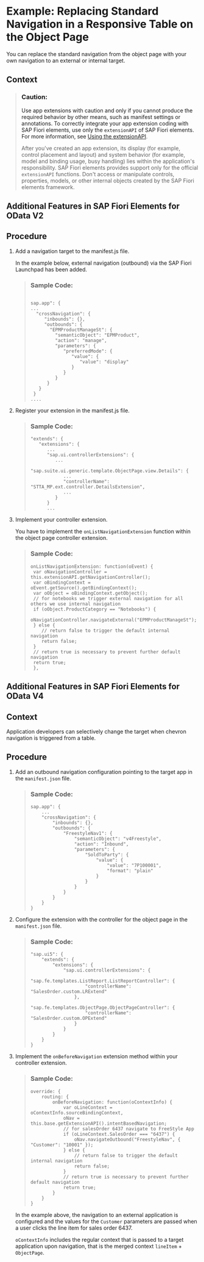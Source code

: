 <!-- loiob20dc7a3d9ca41bebdb86fc3ae3295bf -->

# Example: Replacing Standard Navigation in a Responsive Table on the Object Page

You can replace the standard navigation from the object page with your own navigation to an external or internal target.



<a name="loiob20dc7a3d9ca41bebdb86fc3ae3295bf__context_jdd_c22_scb"/>

## Context

> ### Caution:  
> Use app extensions with caution and only if you cannot produce the required behavior by other means, such as manifest settings or annotations. To correctly integrate your app extension coding with SAP Fiori elements, use only the `extensionAPI` of SAP Fiori elements. For more information, see [Using the extensionAPI](using-the-extensionapi-bd2994b.md).
> 
> After you've created an app extension, its display \(for example, control placement and layout\) and system behavior \(for example, model and binding usage, busy handling\) lies within the application's responsibility. SAP Fiori elements provides support only for the official `extensionAPI` functions. Don't access or manipulate controls, properties, models, or other internal objects created by the SAP Fiori elements framework.

 <a name="task_vqm_nq1_34b"/>

<!-- task\_vqm\_nq1\_34b -->

## Additional Features in SAP Fiori Elements for OData V2



<a name="task_vqm_nq1_34b__steps_z5r_p12_z1b"/>

## Procedure

1.  Add a navigation target to the manifest.js file.

    In the example below, external navigation \(outbound\) via the SAP Fiori Launchpad has been added.

    > ### Sample Code:  
    > ```
    > 
    > sap.app": {
    > ...
    >   "crossNavigation": {
    >      "inbounds": {},
    >      "outbounds": {
    >        "EPMProductManageSt": {
    >          "semanticObject": "EPMProduct",
    >          "action": "manage",
    >          "parameters": {
    >             "preferredMode": {
    >                "value": {
    >                   "value": "display"
    >                }
    >             }
    >          }
    >       }
    >    }
    >  }
    > ....
    > 
    > ```

2.  Register your extension in the manifest.js file.

    > ### Sample Code:  
    > ```
    > "extends": {
    >    "extensions": {
    >       ... 
    >       "sap.ui.controllerExtensions": { 
    >          ...
    >          "sap.suite.ui.generic.template.ObjectPage.view.Details": { 
    >             ... 
    >             "controllerName": "STTA_MP.ext.controller.DetailsExtension",
    >             ...
    >          }
    >       } 
    >       ...
    > 
    > ```

3.  Implement your controller extension.

    You have to implement the `onListNavigationExtension` function within the object page controller extension.

    > ### Sample Code:  
    > ```
    > onListNavigationExtension: function(oEvent) {
    >  var oNavigationController = this.extensionAPI.getNavigationController();
    >  var oBindingContext = oEvent.getSource().getBindingContext();
    >  var oObject = oBindingContext.getObject();
    >  // for notebooks we trigger external navigation for all others we use internal navigation
    >  if (oObject.ProductCategory == "Notebooks") {
    >     oNavigationController.navigateExternal("EPMProductManageSt");
    >  } else {
    >     // return false to trigger the default internal navigation
    >     return false;
    >  }
    >  // return true is necessary to prevent further default navigation
    >  return true;
    >  },
    > 
    > ```


 <a name="task_txp_vq1_34b"/>

<!-- task\_txp\_vq1\_34b -->

## Additional Features in SAP Fiori Elements for OData V4



<a name="task_txp_vq1_34b__context_c4k_pyz_h4b"/>

## Context

Application developers can selectively change the target when chevron navigation is triggered from a table.



<a name="task_txp_vq1_34b__steps_ovs_pzz_h4b"/>

## Procedure

1.  Add an outbound navigation configuration pointing to the target app in the `manifest.json` file.

    > ### Sample Code:  
    > ```
    > sap.app": {
    >     ...
    >     "crossNavigation": {
    >         "inbounds": {},
    >         "outbounds": {
    >             "FreestyleNav1": {
    >                 "semanticObject": "v4Freestyle",
    >                 "action": "Inbound",
    >                 "parameters": {
    >                     "SoldToParty": {
    >                         "value": {
    >                             "value": "7P100001",
    >                             "format": "plain"
    >                         }
    >                     }
    >                 }
    >             }
    >         }
    >     }
    > }
    > ```

2.  Configure the extension with the controller for the object page in the `manifest.json` file.

    > ### Sample Code:  
    > ```
    > "sap.ui5": {
    >     "extends": {
    >         "extensions": {
    >             "sap.ui.controllerExtensions": {
    >                 "sap.fe.templates.ListReport.ListReportController": {
    >                     "controllerName": "SalesOrder.custom.LRExtend"
    >                 },
    >                 "sap.fe.templates.ObjectPage.ObjectPageController": {
    >                     "controllerName": "SalesOrder.custom.OPExtend"
    >                 }
    >             }
    >         }
    >     }
    > }
    > ```

3.  Implement the `onBeforeNavigation` extension method within your controller extension.

    > ### Sample Code:  
    > ```
    > override: {
    >     routing: {
    >         onBeforeNavigation: function(oContextInfo) {
    >             var oLineContext = oContextInfo.sourceBindingContext,
    >             oNav = this.base.getExtensionAPI().intentBasedNavigation;
    >             // for salesOrder 6437 navigate to FreeStyle App
    >             if (oLineContext.SalesOrder === "6437") {
    >                 oNav.navigateOutbound("FreestyleNav", { "Customer": "10001" });
    >             } else {
    >                 // return false to trigger the default internal navigation
    >                 return false;
    >             }
    >             // return true is necessary to prevent further default navigation
    >             return true;                                                       
    >         }
    >     }
    > }
    > ```

    In the example above, the navigation to an external application is configured and the values for the `Customer` parameters are passed when a user clicks the line item for sales order 6437.

    `oContextInfo` includes the regular context that is passed to a target application upon navigation, that is the merged context `lineItem` + `ObjectPage`.


